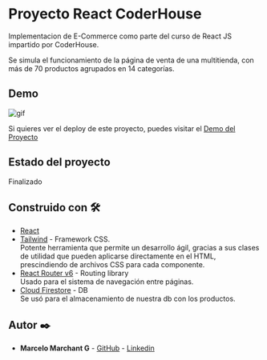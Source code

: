# Proyecto React CoderHouse

Implementacion de E-Commerce como parte del curso de React JS impartido por CoderHouse.

Se simula el funcionamiento de la página de venta de una multitienda, con más de 70 productos agrupados en 14 categorías.


## Demo
![gif](https://media.giphy.com/media/Q4MKhhHPhc9NbeClt2/giphy.gif)

Si quieres ver el deploy de este proyecto, puedes visitar el [Demo del Proyecto](https://proyecto-reactjs-coder.netlify.app/)

## Estado del proyecto

Finalizado

## Construido con 🛠️

* [React](https://es.reactjs.org/) 
* [Tailwind](https://maven.apache.org/) - Framework CSS.   
Potente herramienta que permite un desarrollo ágil, gracias a sus clases de utilidad que pueden aplicarse directamente en el HTML, prescindiendo de archivos CSS para cada componente.
* [React Router v6](https://reactrouter.com/) - Routing library    
Usado para el sistema de navegación entre páginas.
* [Cloud Firestore](https://firebase.google.com/products/firestore?gclid=EAIaIQobChMI34KQy-C_-QIVFT6RCh1rmACeEAAYASAAEgJf_fD_BwE&gclsrc=aw.ds) - DB     
Se usó para el almacenamiento de nuestra db con los productos.


## Autor ✒️

* **Marcelo Marchant G** - [GitHub](https://github.com/MarceloMarchantG)  -  [Linkedin](https://www.linkedin.com/in/marcelo-marchant-gangas)




